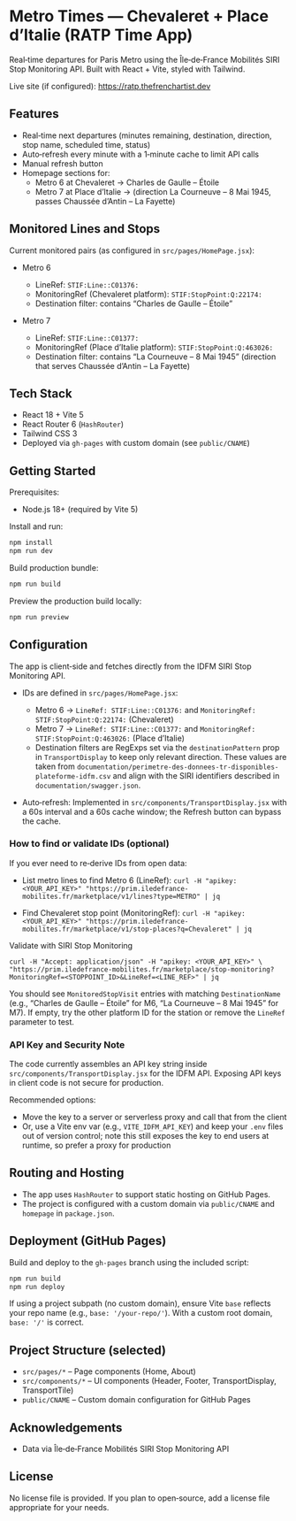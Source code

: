 # Metro Times — Chevaleret + Place d’Italie (RATP Time App)

Real‑time departures for Paris Metro using the Île‑de‑France Mobilités SIRI Stop Monitoring API. Built with React + Vite, styled with Tailwind.

Live site (if configured): https://ratp.thefrenchartist.dev

## Features
- Real‑time next departures (minutes remaining, destination, direction, stop name, scheduled time, status)
- Auto‑refresh every minute with a 1‑minute cache to limit API calls
- Manual refresh button
- Homepage sections for:
  - Metro 6 at Chevaleret → Charles de Gaulle – Étoile
  - Metro 7 at Place d’Italie → (direction La Courneuve – 8 Mai 1945, passes Chaussée d’Antin – La Fayette)

## Monitored Lines and Stops

Current monitored pairs (as configured in `src/pages/HomePage.jsx`):

- Metro 6
  - LineRef: `STIF:Line::C01376:`
  - MonitoringRef (Chevaleret platform): `STIF:StopPoint:Q:22174:`
  - Destination filter: contains “Charles de Gaulle – Étoile”

- Metro 7
  - LineRef: `STIF:Line::C01377:`
  - MonitoringRef (Place d’Italie platform): `STIF:StopPoint:Q:463026:`
  - Destination filter: contains “La Courneuve – 8 Mai 1945” (direction that serves Chaussée d’Antin – La Fayette)

## Tech Stack
- React 18 + Vite 5
- React Router 6 (`HashRouter`)
- Tailwind CSS 3
- Deployed via `gh-pages` with custom domain (see `public/CNAME`)

## Getting Started
Prerequisites:
- Node.js 18+ (required by Vite 5)

Install and run:
```bash
npm install
npm run dev
```
Build production bundle:
```bash
npm run build
```
Preview the production build locally:
```bash
npm run preview
```

## Configuration
The app is client‑side and fetches directly from the IDFM SIRI Stop Monitoring API.

- IDs are defined in `src/pages/HomePage.jsx`:
  - Metro 6 → `LineRef: STIF:Line::C01376:` and `MonitoringRef: STIF:StopPoint:Q:22174:` (Chevaleret)
  - Metro 7 → `LineRef: STIF:Line::C01377:` and `MonitoringRef: STIF:StopPoint:Q:463026:` (Place d’Italie)
  - Destination filters are RegExps set via the `destinationPattern` prop in `TransportDisplay` to keep only relevant direction.
  These values are taken from `documentation/perimetre-des-donnees-tr-disponibles-plateforme-idfm.csv` and align with the SIRI identifiers described in `documentation/swagger.json`.

- Auto‑refresh: Implemented in `src/components/TransportDisplay.jsx` with a 60s interval and a 60s cache window; the Refresh button can bypass the cache.

### How to find or validate IDs (optional)

If you ever need to re‑derive IDs from open data:

- List metro lines to find Metro 6 (LineRef):
  `curl -H "apikey: <YOUR_API_KEY>" "https://prim.iledefrance-mobilites.fr/marketplace/v1/lines?type=METRO" | jq`

- Find Chevaleret stop point (MonitoringRef):
  `curl -H "apikey: <YOUR_API_KEY>" "https://prim.iledefrance-mobilites.fr/marketplace/v1/stop-places?q=Chevaleret" | jq`

Validate with SIRI Stop Monitoring

`curl -H "Accept: application/json" -H "apikey: <YOUR_API_KEY>" \
  "https://prim.iledefrance-mobilites.fr/marketplace/stop-monitoring?MonitoringRef=<STOPPOINT_ID>&LineRef=<LINE_REF>" | jq`

You should see `MonitoredStopVisit` entries with matching `DestinationName` (e.g., “Charles de Gaulle – Étoile” for M6, “La Courneuve – 8 Mai 1945” for M7). If empty, try the other platform ID for the station or remove the `LineRef` parameter to test.

### API Key and Security Note
The code currently assembles an API key string inside `src/components/TransportDisplay.jsx` for the IDFM API. Exposing API keys in client code is not secure for production.

Recommended options:
- Move the key to a server or serverless proxy and call that from the client
- Or, use a Vite env var (e.g., `VITE_IDFM_API_KEY`) and keep your `.env` files out of version control; note this still exposes the key to end users at runtime, so prefer a proxy for production

## Routing and Hosting
- The app uses `HashRouter` to support static hosting on GitHub Pages.
- The project is configured with a custom domain via `public/CNAME` and `homepage` in `package.json`.

## Deployment (GitHub Pages)
Build and deploy to the `gh-pages` branch using the included script:
```bash
npm run build
npm run deploy
```
If using a project subpath (no custom domain), ensure Vite `base` reflects your repo name (e.g., `base: '/your-repo/'`). With a custom root domain, `base: '/'` is correct.

## Project Structure (selected)
- `src/pages/*` – Page components (Home, About)
- `src/components/*` – UI components (Header, Footer, TransportDisplay, TransportTile)
- `public/CNAME` – Custom domain configuration for GitHub Pages

## Acknowledgements
- Data via Île‑de‑France Mobilités SIRI Stop Monitoring API

## License
No license file is provided. If you plan to open‑source, add a license file appropriate for your needs.
